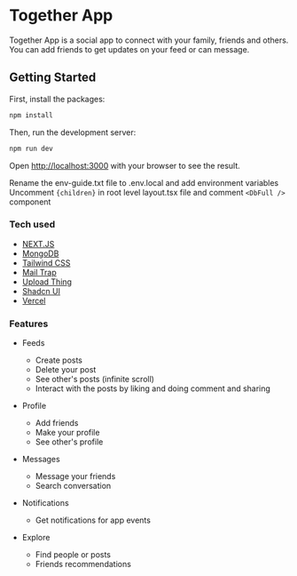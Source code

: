 # Together App

Together App is a social app to connect with your family, friends and others. You can add friends to get updates on your feed or can message.

## Getting Started

First, install the packages:

```bash
npm install
```

Then, run the development server:

```bash
npm run dev
```

Open [http://localhost:3000](http://localhost:3000) with your browser to see the result.

Rename the env-guide.txt file to .env.local and add environment variables
Uncomment `{children}` in root level layout.tsx file and comment `<DbFull />` component

### Tech used

- [NEXT.JS](https://nextjs.org/)
- [MongoDB](https://mongodb.com/)
- [Tailwind CSS](https://tailwindcss.com/)
- [Mail Trap](https://mailtrap.io/)
- [Upload Thing](https://uploadthing.com/)
- [Shadcn UI](https://ui.shadcn.com/)
- [Vercel](https://vercel.com/)

### Features

- Feeds

  - Create posts
  - Delete your post
  - See other's posts (infinite scroll)
  - Interact with the posts by liking and doing comment and sharing

- Profile

  - Add friends
  - Make your profile
  - See other's profile

- Messages

  - Message your friends
  - Search conversation

- Notifications

  - Get notifications for app events

- Explore
  - Find people or posts
  - Friends recommendations
